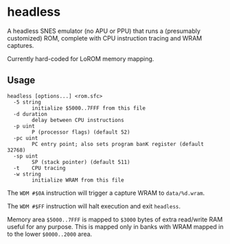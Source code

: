 # headless
A headless SNES emulator (no APU or PPU) that runs a (presumably customized) ROM, complete with CPU instruction tracing and WRAM captures.

Currently hard-coded for LoROM memory mapping.

## Usage
```
headless [options...] <rom.sfc>
  -5 string
        initialize $5000..7FFF from this file
  -d duration
        delay between CPU instructions
  -p uint
        P (processor flags) (default 52)
  -pc uint
        PC entry point; also sets program banK register (default 32768)
  -sp uint
        SP (stack pointer) (default 511)
  -t    CPU tracing
  -w string
        initialize WRAM from this file
```

The `WDM #$0A` instruction will trigger a capture WRAM to `data/%d.wram`.

The `WDM #$FF` instruction will halt execution and exit `headless`.

Memory area `$5000..7FFF` is mapped to `$3000` bytes of extra read/write RAM useful for any purpose. This is mapped only in banks with WRAM mapped in to the lower `$0000..2000` area.
